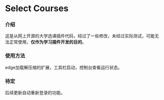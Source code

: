 # Select Courses
### 介绍
这是从网上开源的大学选课插件代码，经过了一些修改，未经过实际测试，可能无法正常使用，**仅作为学习插件开发的目的**。

### 使用方法
edge加载解压缩的扩展，工具栏启动，控制台查看运行状态。

### 待定
后续更新自动重新登录的功能。